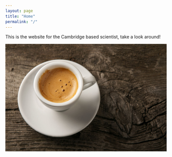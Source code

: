 ```yaml
---
layout: page
title: "Home"
permalink: "/"
---
```


This is the website for the Cambridge based scientist, take a look around!

![](images/coffee-espresso-stock.jpg) <!-- image is of coffee, but is for decorations only so avoiding having alt text-->
